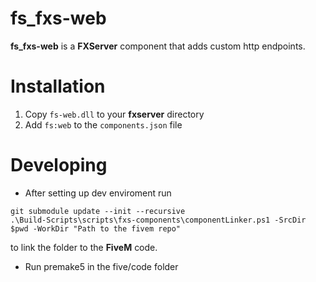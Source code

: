 # fs_fxs-web
**fs_fxs-web** is a  **FXServer** component that adds custom http endpoints.

# Installation
1. Copy `fs-web.dll` to your **fxserver** directory 
2. Add `fs:web` to the `components.json` file

# Developing

* After setting up dev enviroment run

```
git submodule update --init --recursive
.\Build-Scripts\scripts\fxs-components\componentLinker.ps1 -SrcDir $pwd -WorkDir "Path to the fivem repo"
```

to link the folder to the **FiveM** code.

* Run premake5 in the five/code folder